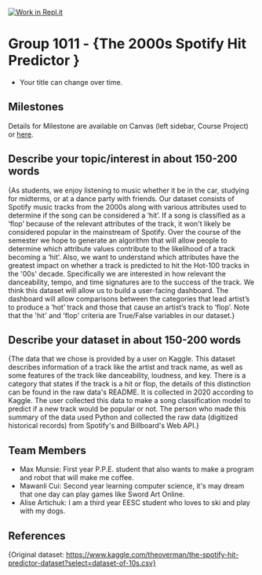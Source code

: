 [![Work in Repl.it](https://classroom.github.com/assets/work-in-replit-14baed9a392b3a25080506f3b7b6d57f295ec2978f6f33ec97e36a161684cbe9.svg)](https://classroom.github.com/online_ide?assignment_repo_id=360651&assignment_repo_type=GroupAssignmentRepo)
# Group 1011 - {The 2000s Spotify Hit Predictor }

- Your title can change over time.

## Milestones

Details for Milestone are available on Canvas (left sidebar, Course Project) or [here](https://firas.moosvi.com/courses/data301/project/milestone01.html).

## Describe your topic/interest in about 150-200 words

{As students, we enjoy listening to music whether it be in the car, studying for midterms, or at a dance party with friends. Our dataset consists of Spotify music tracks from the 2000s along with various attributes used to determine if the song can be considered a ‘hit’. If a song is classified as a ‘flop’ because of the relevant attributes of the track, it won't likely be considered popular in the mainstream of Spotify. Over the course of the semester we hope to generate an algorithm that will allow people to determine which attribute values contribute to the likelihood of a track becoming a ‘hit’. Also, we want to understand which attributes have the greatest impact on whether a track is predicted to hit the Hot-100 tracks in the '00s' decade. Specifically we are interested in how relevant the danceability, tempo, and time signatures are to the success of the track. We think this dataset will allow us to build a user-facing dashboard. The dashboard will allow comparisons between the categories that lead artist’s to produce a ‘hot’ track and those that cause an artist’s track to ‘flop’. Note that the 'hit' and 'flop' criteria are True/False variables in our dataset.}

## Describe your dataset in about 150-200 words

{The data that we chose is provided by a user on Kaggle. This dataset describes information of a track like the artist and track name, as well as some features of the track like danceability, loudness, and key. There is a category that states if the track is a hit or flop, the details of this distinction can be found in the raw data's README. It is collected in 2020 according to Kaggle. The user collected this data to make a song classification model to predict if a new track would be popular or not. The person who made this summary of the data used Python and collected the raw data (digitized historical records) from Spotify's and Billboard's Web API.}

## Team Members

- Max Munsie: First year P.P.E. student that also wants to make a program and robot that will make me coffee.
- Mawanli Cui: Second year learning computer science, it's may dream that one day can play games like Sword Art Online.
- Alise Artichuk: I am a third year EESC student who loves to ski and play with my dogs. 

## References

{Original dataset: https://www.kaggle.com/theoverman/the-spotify-hit-predictor-dataset?select=dataset-of-10s.csv}
